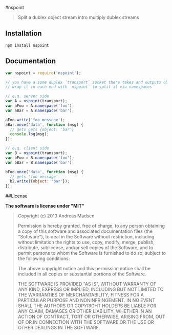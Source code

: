 #nspoint

> Split a dublex object stream intro multiply dublex streams

## Installation

```sheel
npm install nspoint
```

## Documentation

```javascript
var nspoint = require('nspoint');

// you have a some duplex `transport` socket there takes and outputs objects
// wrap it in each end with `nspoint` to split it via namespaces

// e.q. server side
var A = nspoint(transport);
var aFoo = A.namespace('foo');
var aBar = A.namespace('bar');

aFoo.write('foo message');
aBar.once('data', function (msg) {
  // gets gets {object: 'bar'}
  console.log(msg);
});

// e.q. client side
var B = nspoint(transport);
var bFoo = B.namespace('foo');
var bBar = B.namespace('bar');

bFoo.once('data', function (msg) {
  // gets 'foo message'
  b2.write({object: 'bar'});
});
```

##License

**The software is license under "MIT"**

> Copyright (c) 2013 Andreas Madsen
>
> Permission is hereby granted, free of charge, to any person obtaining a copy
> of this software and associated documentation files (the "Software"), to deal
> in the Software without restriction, including without limitation the rights
> to use, copy, modify, merge, publish, distribute, sublicense, and/or sell
> copies of the Software, and to permit persons to whom the Software is
> furnished to do so, subject to the following conditions:
>
> The above copyright notice and this permission notice shall be included in
> all copies or substantial portions of the Software.
>
> THE SOFTWARE IS PROVIDED "AS IS", WITHOUT WARRANTY OF ANY KIND, EXPRESS OR
> IMPLIED, INCLUDING BUT NOT LIMITED TO THE WARRANTIES OF MERCHANTABILITY,
> FITNESS FOR A PARTICULAR PURPOSE AND NONINFRINGEMENT. IN NO EVENT SHALL THE
> AUTHORS OR COPYRIGHT HOLDERS BE LIABLE FOR ANY CLAIM, DAMAGES OR OTHER
> LIABILITY, WHETHER IN AN ACTION OF CONTRACT, TORT OR OTHERWISE, ARISING FROM,
> OUT OF OR IN CONNECTION WITH THE SOFTWARE OR THE USE OR OTHER DEALINGS IN
> THE SOFTWARE.

